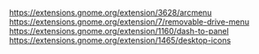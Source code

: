 https://extensions.gnome.org/extension/3628/arcmenu
https://extensions.gnome.org/extension/7/removable-drive-menu
https://extensions.gnome.org/extension/1160/dash-to-panel
https://extensions.gnome.org/extension/1465/desktop-icons
